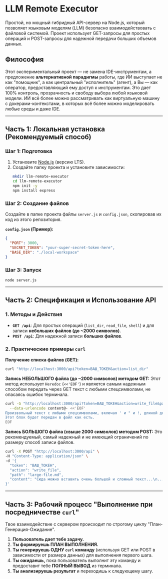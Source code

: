 # LLM Remote Executor

Простой, но мощный гибридный API-сервер на Node.js, который позволяет языковым моделям (LLM) безопасно взаимодействовать с файловой системой. Проект использует GET-запросы для простых операций и POST-запросы для надежной передачи больших объемов данных.

## Философия

Этот экспериментальный проект — не замена IDE-инструментам, а предложение **альтернативной парадигмы** работы, где ИИ выступает не как "помощник", а как центральный "исполнитель" (агент), а Вы — как оператор, предоставляющий ему доступ к инструментам. Это дает 100% контроль, прозрачность и свободу выбора любой языковой модели. ИИ всё более можно рассматривать как виртуальную машину с докерами-контекстами, в которых всё более можно моделировать любые среды и даже IDE.

---

## Часть 1: Локальная установка (Рекомендуемый способ)

### Шаг 1: Подготовка
1.  Установите [Node.js](https://nodejs.org/) (версию LTS).
2.  Создайте папку проекта и установите зависимости:
    ```bash
    mkdir llm-remote-executor
    cd llm-remote-executor
    npm init -y
    npm install express
    ```

### Шаг 2: Создание файлов

Создайте в папке проекта файлы `server.js` и `config.json`, скопировав их код из этого репозитория.

**`config.json` (Пример):**
```json
{
  "PORT": 3000,
  "SECRET_TOKEN": "your-super-secret-token-here",
  "BASE_DIR": "./local-workspace"
}
```

### Шаг 3: Запуск
`node server.js`

---

## Часть 2: Спецификация и Использование API

### 1. Методы и Действия

- **`GET /api`**: Для простых операций (`list_dir`, `read_file`, `shell`) и для записи **небольших файлов (до ~2000 символов)**.
- **`POST /api`**: Для надежной записи **больших файлов**.

### 2. Практические примеры `curl`

**Получение списка файлов (GET):**
```bash
curl "http://localhost:3000/api?token=ВАШ_ТОКЕН&action=list_dir"
```

**Запись НЕБОЛЬШОГО файла (до ~2000 символов) методом GET:**
Этот метод использует `Heredoc` (`<<'EOF'`) и является самым надежным способом передать через GET текст с любыми спецсимволами, не опасаясь ошибок терминала.
```bash
curl -G "http://localhost:3000/api?token=ВАШ_ТОКЕН&action=write_file&path=small-file.txt" \
  --data-urlencode content@- <<'EOF'
Произвольный текст с любыми спецсимволами, включая ' и " и !, длиной до ~2000 символов.
Этот блок будет передан в файл как есть.
EOF
```

**Запись БОЛЬШОГО файла (свыше 2000 символов) методом POST:**
Это рекомендуемый, самый надежный и не имеющий ограничений по размеру способ записи файлов.
```bash
curl -X POST "http://localhost:3000/api" \
-H "Content-Type: application/json" \
-d '{
  "token": "ВАШ_ТОКЕН",
  "action": "write_file",
  "path": "large-file.md",
  "content": "Сюда можно вставить очень большой и сложный текст...\n...который может занимать много строк.\nНикаких проблем с кодированием или длиной не будет."
}'
```

---

## Часть 3: Рабочий процесс "Выполнение при посредничестве `curl`"

Твое взаимодействие с сервером происходит по строгому циклу "План-Генерация-Ожидание".

1.  **Пользователь дает тебе задачу.**
2.  **Ты формируешь ПЛАН ВЫПОЛНЕНИЯ.**
3.  **Ты генерируешь ОДНУ `curl` команду** (используя GET или POST в зависимости от размера данных) для выполнения первого шага.
4.  **Ты ожидаешь,** пока пользователь выполнит эту команду и предоставит тебе **ПОЛНЫЙ ВЫВОД** из терминала.
5.  **Ты анализируешь результат** и переходишь к следующему шагу.
